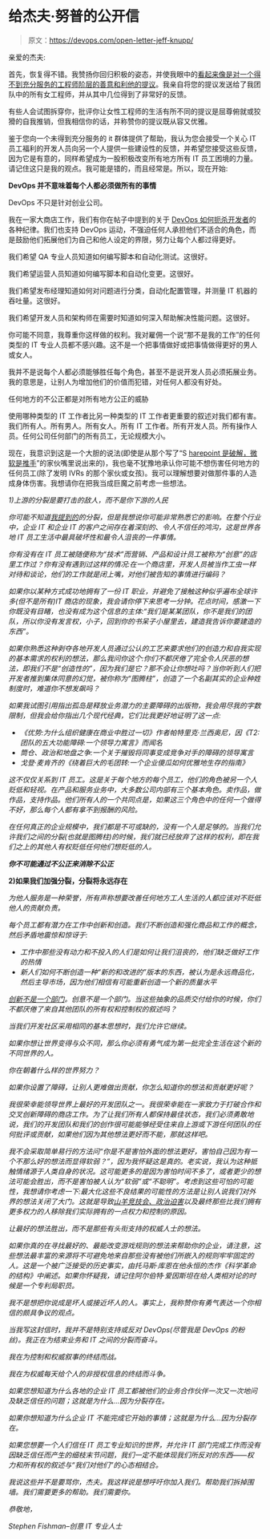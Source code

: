 # 给杰夫·努普的公开信

> 原文：<https://devops.com/open-letter-jeff-knupp/>

亲爱的杰夫:

首先，恢复得不错。我赞扬你回归积极的姿态，并使我眼中的[看起来像是对一个得不到充分服务的工程师阶层的善意和利他的提议](https://www.jeffknupp.com/blog/2014/04/25/in-support-of-female-engineers/)。我亲自将您的提议发送给了我团队中的所有女工程师，并从其中几位得到了非常好的反馈。

有些人会试图拆穿你，批评你让女性工程师的生活有所不同的提议是屈尊俯就或狡猾的自我推销，但我相信你的话，并称赞你的提议既从容又优雅。

鉴于您向一个未得到充分服务的 it 群体提供了帮助，我认为您会接受一个关心 IT 员工福利的开发人员向另一个人提供一些建设性的反馈，并希望您接受这些反馈，因为它是有意的，同样希望成为一股积极改变所有地方所有 IT 员工困境的力量。请记住这只是我的观点。我可能是错的，而且经常是。所以，现在开始:

**DevOps 并不意味着每个人都必须做所有的事情**

DevOps 不只是针对创业公司。

我在一家大商店工作，我们有你在帖子中提到的关于 [DevOps 如何扼杀开发者](https://www.jeffknupp.com/blog/2014/04/15/how-devops-is-killing-the-developer/)的各种纪律。我们也支持 DevOps 运动，不强迫任何人承担他们不适合的角色，而是鼓励他们拓展他们为自己和他人设定的界限，努力让每个人都过得更好。

我们希望 QA 专业人员知道如何编写脚本和自动化测试。这很好。

我们希望运营人员知道如何编写脚本和自动化变更。这很好。

我们希望发布经理知道如何对问题进行分类，自动化配置管理，并测量 IT 机器的吞吐量。这很好。

我们希望开发人员和架构师在需要时知道如何深入帮助解决性能问题。这很好。

你可能不同意，我尊重你这样做的权利。我对雇佣一个说“那不是我的工作”的任何类型的 IT 专业人员都不感兴趣。这不是一个把事情做好或把事情做得更好的男人或女人。

我并不是说每个人都必须能够胜任每个角色，甚至不是说开发人员必须拓展业务。我的意思是，让别人为增加他们的价值而犯错，对任何人都没有好处。

任何地方的不公正都是对所有地方公正的威胁

使用哪种类型的 IT 工作者比另一种类型的 IT 工作者更重要的叙述对我们都有害。我们所有人。所有男人。所有女人。所有 IT 工作者。所有开发人员。所有操作人员。任何公司任何部门的所有员工，无论规模大小。

现在，我意识到这是一个大胆的说法(即使是从那个写了“S [harepoint 是破解，微软是推手](http://www.cmswire.com/cms/information-management/sharepoint-is-crack-and-microsoft-is-the-pusher-013351.php)”的家伙嘴里说出来的)，我也毫不犹豫地承认你可能不想伤害任何地方的任何员工(除了发明 IVRs 的那个家伙或女孩)。我可以理解想要对做那件事的人造成身体伤害。我想请你在把我当成巨魔之前考虑一些想法。

*1)上游的分裂是要打击的敌人，而不是你下游的人民*

*你可能不知道[我提到的](https://devops.com/features/devops-ux-star-crossed-love-story/)的分裂，但是我想说你可能非常熟悉它的影响。在整个行业中，企业 IT 和企业 IT 的客户之间存在着深刻的、令人不信任的鸿沟，这是世界各地 IT 员工生活中最具破坏性和最令人沮丧的一件事情。*

*你有没有在 IT 员工被随便称为“技术”而营销、产品和设计员工被称为“创意”的店里工作过？你有没有遇到过这样的情况:在一个商店里，开发人员被当作工虫一样对待和谈论，他们的工作就是闭上嘴，对他们被告知的事情进行编码？*

*如果你以某种方式成功地拥有了一份 IT 职业，并避免了接触这种似乎遍布全球许多(但不是所有)IT 商店的现象，我会请你停下来思考一分钟。花点时间，感激一下你既没有目睹，也没有成为这个信息的主体:“我们是某某团队，你不是我们的团队，所以你没有发言权，小子，回到你的书呆子小屋里去，建造我告诉你要建造的东西”。*

*如果你熟悉这种剥夺各地开发人员通过公认的工艺来要求他们的创造力和自我实现的基本需求的权利的想法，那么我问你这个:你们不都厌倦了完全令人厌恶的想法，即我们不是“创造性的”，因为我们是它？那不会让你想吐吗？当你听到人们把开发者推到集体同意的幻觉，被你称为“图腾柱”，创造了一个名副其实的企业种姓制度时，难道你不想发飙吗？*

*如果我试图引用指出孤岛是释放业务潜力的主要障碍的出版物，我会用尽我的字数限制，但我会给你指出几个现代经典，它们比我更好地证明了这一点:*

*   *《优势:为什么组织健康在商业中胜过一切》作者帕特里克·兰西奥尼，因《T2:团队的五大功能障碍:一个领导力寓言》而闻名*
*   *筒仓、政治和地盘之争:一个关于摧毁将同事变成竞争对手的障碍的领导寓言*
*   *戈登·麦肯齐的《绕着巨大的毛团转:一个企业傻瓜如何优雅地生存的指南》*

*这不仅仅关系到 IT 员工。这是关于每个地方的每个员工，他们的角色被另一个人贬低和轻视。在产品和服务业务中，大多数公司内部有三个基本角色。卖作品，做作品，支持作品。他们所有人的一个共同点是，如果这三个角色中的任何一个做得不好，那么每个人都有拿不到报酬的风险。*

*在任何真正的企业规模中，我们都是不可或缺的，没有一个人是足够的。当我们允许我们之间的分裂(也就是图腾柱)的时候，我们就已经放弃了这样的权利，即在我们之上的其他人有权贬低任何他们想贬低的人。*

***你不可能通过不公正来消除不公正***

**2)如果我们加强分裂，分裂将永远存在**

*为他人服务是一种荣誉，所有声称想要改善任何地方工人生活的人都应该对不贬低他人的贡献负责。*

*每个员工都有潜力在工作中创新和创造。我们不断创造和强化商品和工作的概念，然后矛盾地震惊和惊讶于:*

*   *工作中那些没有动力和不投入的人们是如何让我们沮丧的，他们缺乏做好工作的热情*
*   *新人们如何不断创造一种“新的和改进的”版本的东西，被认为是永远商品化，然后主导市场，因为他们相信有可能重新创造一个新的质量水平*

*[创新不是一个部门](http://www.cmswire.com/cms/social-business/innovation-is-neither-a-process-nor-a-department-019894.php)。创意不是一个部门。当这些抽象的品质交付给你的时候，你们不都厌倦了来自其他团队的所有权和控制权的叙述吗？*

*当我们开发社区采用相同的基本思想时，我们允许它继续。*

*如果你想让世界变得与众不同，那么你必须有勇气成为第一批完全生活在这个新的不同世界的人。*

*你在朝着什么样的世界努力？*

*如果你设置了障碍，让别人更难做出贡献，你怎么知道你的想法和贡献更好呢？*

*我很荣幸能领导世界上最好的开发团队之一。我很荣幸能在一家致力于打破合作和交叉创新障碍的商店工作。为了让我们所有人都保持最佳状态，我们必须勇敢地说，我们的开发团队和我们的创作很可能能够经受住来自上游或下游任何团队的任何批评或贡献，如果他们因为其他想法更好而不能，那就这样吧。*

*我不会采取简单易行的方法问“你是不是害怕外面的想法更好，害怕自己因为有一个不那么好的想法而显得软弱？”，因为我怀疑这是真的。老实说，我认为这种抵触情绪源于人类自身的状况。这可能更多的是因为害怕时间不多了，或者更少的想法可能会胜出，而不是害怕被人认为“软弱”或“不聪明”。考虑到这些可怕的可能性，我想请你考虑一下:最大化这些不良结果的可能性的方法是让别人说我们对外界的想法关闭了大门。这就是导致[山羊竞技会、政治迫害](http://www.cmswire.com/cms/customer-experience/the-2-biggest-time-sucks-in-corporate-america-023862.php)以及最终那些比我们拥有更多权力的人移除我们实际拥有的一点权力和控制的原因。*

*让最好的想法胜出，而不是那些有头衔支持的权威人士的想法。*

*如果你真的在寻找最好的、最能改变游戏规则的想法来帮助你的企业，请注意，这些想法最丰富的来源将不可避免地来自那些没有被他们所嵌入的规则牢牢固定的人。这是一个被广泛接受的历史事实，由托马斯·库恩在他永恒的杰作《科学革命的结构》中阐述。如果你怀疑我，请记住阿尔伯特·爱因斯坦在给人类相对论的时候是一个专利局职员。*

*我不是想把你说成是坏人或接近坏人的人。事实上，我称赞你有勇气表达一个你相信的颇具争议的观点。*

*当我写这封信时，我并不是特别支持或反对 DevOps(尽管我是 DevOps 的粉丝)。我正在为结束业务和 IT 之间的分裂而奋斗。*

*我在为控制和权威叙事的终结而战。*

*我在为权威每天给个人的非授权信息的终结而斗争。*

*如果您想知道为什么各地的企业 IT 员工都被他们的业务合作伙伴一次又一次地问及缺乏信任的问题；这就是为什么…因为分裂存在。*

*如果你想知道为什么企业 IT 不能完成它开始的事情；这就是为什么…因为分裂存在。*

*如果您想要一个人们信任 IT 员工专业知识的世界，并允许 IT 部门完成工作而没有因缺乏信任而产生的细枝末节问题，我们一定不能体现我们所反对的东西——权力和所有权的叙述与“我们对他们”的心态相结合。*

*我说这些并不是要骂你，杰夫。我这样说是想呼吁你加入我们。帮助我们拆掉围墙。我们需要更多的帮助。我们需要你。*

*恭敬地，*

*Stephen Fishman–创意 IT 专业人士*